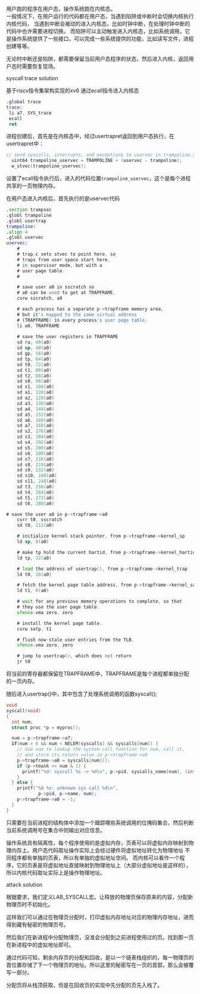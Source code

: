 用户跑的程序在用户态，操作系统跑在内核态。  
一般情况下，在用户运行的代码都在用户态，当遇到陷阱或中断时会切换内核执行内核代码，
当遇到中断会被动的进入内核态，比如时钟中断，在处理时钟中断的代码中也许需要进程切换。
而陷阱可以主动触发进入内核态，比如系统调用，它是操作系统提供了一些接口，可以完成一些系统提供的功能，比如读写文件，进程创建等等。

无论时中断还是陷阱，都需要保留当前用户态程序的状态，然后进入内核，返回用户态时需要恢复现场。

syscall trace solution

基于riscv指令集架构实现的xv6 通过ecall指令进入内核态
``` asm
.global trace
trace:
 li a7, SYS_trace
 ecall
 ret
```
进程创建后，首先是在内核态中，经过usertrapret返回到用户态执行，在usertrapret中：
``` c
// send syscalls, interrupts, and exceptions to uservec in trampoline.S
  uint64 trampoline_uservec = TRAMPOLINE + (uservec - trampoline);
  w_stvec(trampoline_uservec);
```
设置了ecall指令执行后，进入的代码位置`trampoline_uservec`，这个是每个进程共享的一页物理内存。

在用户态进入内核后，首先执行的是uservec代码
``` asm
.section trampsec
.globl trampoline
.globl usertrap
trampoline:
.align 4
.globl uservec
uservec:    
	#
    # trap.c sets stvec to point here, so
    # traps from user space start here,
    # in supervisor mode, but with a
    # user page table.
    #

    # save user a0 in sscratch so
    # a0 can be used to get at TRAPFRAME.
    csrw sscratch, a0

    # each process has a separate p->trapframe memory area,
    # but it's mapped to the same virtual address
    # (TRAPFRAME) in every process's user page table.
    li a0, TRAPFRAME
    
    # save the user registers in TRAPFRAME
    sd ra, 40(a0)
    sd sp, 48(a0)
    sd gp, 56(a0)
    sd tp, 64(a0)
    sd t0, 72(a0)
    sd t1, 80(a0)
    sd t2, 88(a0)
    sd s0, 96(a0)
    sd s1, 104(a0)
    sd a1, 120(a0)
    sd a2, 128(a0)
    sd a3, 136(a0)
    sd a4, 144(a0)
    sd a5, 152(a0)
    sd a6, 160(a0)
    sd a7, 168(a0)
    sd s2, 176(a0)
    sd s3, 184(a0)
    sd s4, 192(a0)
    sd s5, 200(a0)
    sd s6, 208(a0)
    sd s7, 216(a0)
    sd s8, 224(a0)
    sd s9, 232(a0)
    sd s10, 240(a0)
    sd s11, 248(a0)
    sd t3, 256(a0)
    sd t4, 264(a0)
    sd t5, 272(a0)
    sd t6, 280(a0)

# save the user a0 in p->trapframe->a0
    csrr t0, sscratch
    sd t0, 112(a0)

    # initialize kernel stack pointer, from p->trapframe->kernel_sp
    ld sp, 8(a0)

    # make tp hold the current hartid, from p->trapframe->kernel_hartid
    ld tp, 32(a0)

    # load the address of usertrap(), from p->trapframe->kernel_trap
    ld t0, 16(a0)

    # fetch the kernel page table address, from p->trapframe->kernel_satp.
    ld t1, 0(a0)

    # wait for any previous memory operations to complete, so that
    # they use the user page table.
    sfence.vma zero, zero

    # install the kernel page table.
    csrw satp, t1

    # flush now-stale user entries from the TLB.
    sfence.vma zero, zero

    # jump to usertrap(), which does not return
    jr t0

```
将当前的寄存器都保留在TRAPFRAME中，TRAPFRAME是每个进程都单独分配的一页内存。

随后进入usertrap()中，其中包含了处理系统调用的函数syscall();

``` c
void
syscall(void)
{
  int num;
  struct proc *p = myproc();

  num = p->trapframe->a7;
  if(num > 0 && num < NELEM(syscalls) && syscalls[num]) {
    // Use num to lookup the system call function for num, call it,
    // and store its return value in p->trapframe->a0
    p->trapframe->a0 = syscalls[num]();
    if (p->tmask >> num & 1) {
      printf("%d: syscall %s -> %d\n", p->pid, syscalls_name[num], (int) p->trapframe->a0);
    }
  } else {
    printf("%d %s: unknown sys call %d\n",
            p->pid, p->name, num);
    p->trapframe->a0 = -1;
  }
}
```
只需要在当前进程的结构体中添加一个跟踪哪些系统调用的位掩码集合，然后判断当前系统调用号在集合中则输出对应信息。


操作系统具有隔离性，每个程序使用的是虚拟内存，页表可以将虚拟内存映射到物理内存上。用户态代码取址操作实际上会经过硬件将虚拟地址转化为物理地址
不同程序都有单独的页表，所以有单独的虚拟地址空间。
而内核可以看作一个程序，它的页表是将虚拟地址直接映射到物理地址上（大部分虚拟地址是这样的），所以内核代码取址实际上是操作物理地址。

attack solution

根据要求，我们定义LAB_SYSCALL宏。让释放的物理页保存原来的内容，分配新物理页时不初始化。

这样我们可以通过在物理页分配时，打印虚拟内存地址对应的物理内存地址，进而得到藏有秘密的物理页号。

然后我们在新进程中分配物理页，没准会分配到之前进程使用过的页。找到那一页在新进程中的虚拟地址即可。

通过代码可知，剩余内存页的分配和回收，是以一个链表栈组织的，每一物理页的首位置存储了下一个物理页的地址。所以这里的秘密写在一页的首部，那么会被覆写一部分。

分配页将从栈顶获取，但是在回收页的实现中先分配的页先入栈了。